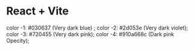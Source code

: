 # React + Vite

color -1: #030637 (Very dark blue) ;
color -2: #2d053e (Very dark violet);
color -3: #720455 (Very dark pink);
color -4: #910a668c (Dark pink Opecity);
